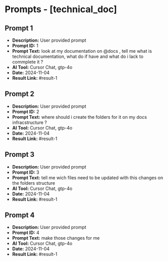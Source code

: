 # Prompts - [technical_doc]

## Prompt 1
* **Description:** User provided prompt
* **Prompt ID:** 1
* **Prompt Text:** look at my documentation on  @docs , tell me what is technical documentation, what do if have and what do i lack to commplete it ?
* **AI Tool:** Cursor Chat, gtp-4o
* **Date:** 2024-11-04
* **Result Link:** #result-1

## Prompt 2
* **Description:** User provided prompt
* **Prompt ID:** 2
* **Prompt Text:** where should i create the folders for it on my docs infracstructure ?
* **AI Tool:** Cursor Chat, gtp-4o
* **Date:** 2024-11-04
* **Result Link:** #result-1

## Prompt 3
* **Description:** User provided prompt
* **Prompt ID:** 3
* **Prompt Text:** tell me wich files need to be updated with this changes on the folders structure
* **AI Tool:** Cursor Chat, gtp-4o
* **Date:** 2024-11-04
* **Result Link:** #result-1

## Prompt 4
* **Description:** User provided prompt
* **Prompt ID:** 4
* **Prompt Text:** make those changes for me
* **AI Tool:** Cursor Chat, gtp-4o
* **Date:** 2024-11-04
* **Result Link:** #result-1

